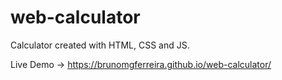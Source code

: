 # web-calculator
Calculator created with HTML, CSS and JS.

Live Demo -> https://brunomgferreira.github.io/web-calculator/
